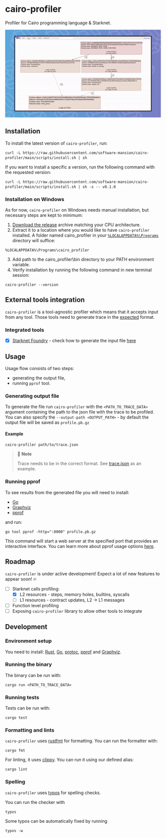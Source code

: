 # cairo-profiler

Profiler for Cairo programming language &amp; Starknet.

![Example output](.github/images/demo.gif)

## Installation

To install the latest version of `cairo-profiler`, run:

```shell
curl -L https://raw.githubusercontent.com/software-mansion/cairo-profiler/main/scripts/install.sh | sh
```

If you want to install a specific a version, run the following command with the requested version:

```shell
curl -L https://raw.githubusercontent.com/software-mansion/cairo-profiler/main/scripts/install.sh | sh -s -- v0.1.0
```

### Installation on Windows

As for now, `cairo-profiler` on Windows needs manual installation, but necessary steps are kept to minimum:

1. [Download the release](https://github.com/software-mansion/cairo-profiler/releases) archive matching your CPU architecture.
2. Extract it to a location where you would like to have `cairo-profiler` installed. A folder named cairo_profiler in your [`%LOCALAPPDATA%\Programs`](https://learn.microsoft.com/en-us/windows/win32/shell/knownfolderid?redirectedfrom=MSDN#FOLDERID_UserProgramFiles) directory will suffice:
```batch
%LOCALAPPDATA%\Programs\cairo_profiler
```
3. Add path to the cairo_profiler\bin directory to your PATH environment variable.
4. Verify installation by running the following command in new terminal session:
```shell
cairo-profiler --version
```

## External tools integration

`cairo-profiler` is a tool-agnostic profiler which means that it accepts input from any tool. Those tools need to generate
trace in the [expected](https://github.com/software-mansion/cairo-profiler/blob/main/src/trace_data.rs) format.

### Integrated tools

- [x] [Starknet Foundry](https://github.com/foundry-rs/starknet-foundry) - check how to generate the input file [here](https://foundry-rs.github.io/starknet-foundry/testing/profiling.html)

## Usage

Usage flow consists of two steps:

- generating the output file,
- running `pprof` tool.

### Generating output file

To generate the file run `cairo-profiler` with the `<PATH_TO_TRACE_DATA>` argument containing
the path to the json file with the trace to be profiled. You can also specify the `--output-path <OUTPUT_PATH>` -
by default the output file will be saved as `profile.pb.gz`

#### Example

```shell
cairo-profiler path/to/trace.json
```

> 📝 **Note**
>
> Trace needs to be in the correct format. See [trace.json](./tests/data/trace.json) as an example.

### Running pprof

To see results from the generated file you will need to install:

- [Go](https://go.dev/doc/install)
- [Graphviz](https://www.graphviz.org/download/)
- [pprof](https://github.com/google/pprof?tab=readme-ov-file#building-pprof)

and run:

```shell
go tool pprof -http=":8000" profile.pb.gz
```

This command will start a web server at the specified port that provides an interactive interface.
You can learn more about pprof usage options [here](https://github.com/google/pprof?tab=readme-ov-file#basic-usage).

## Roadmap

`cairo-profiler` is under active development! Expect a lot of new features to appear soon! 🔥

- [ ] Starknet calls profiling:
  - [x] L2 resources - steps, memory holes, builtins, syscalls 
  - [ ] L1 resources - contract updates, L2 -> L1 messages
- [ ] Function level profiling
- [ ] Exposing `cairo-profiler` library to allow other tools to integrate

## Development

### Environment setup
You need to install: [Rust](https://www.rust-lang.org/tools/install), [Go](https://go.dev/doc/install), 
[protoc](https://grpc.io/docs/protoc-installation), [pprof](https://github.com/google/pprof?tab=readme-ov-file#building-pprof) and [Graphviz](https://graphviz.org/download). 

### Running the binary

The binary can be run with:

```shell
cargo run <PATH_TO_TRACE_DATA>
```

### Running tests

Tests can be run with:

```shell
cargo test
```

### Formatting and lints

`cairo-profiler` uses [rustfmt](https://github.com/rust-lang/rustfmt) for formatting. You can run the formatter with:

```shell
cargo fmt
```

For linting, it uses [clippy](https://github.com/rust-lang/rust-clippy). You can run it using our defined alias:

```shell
cargo lint
```

### Spelling

`cairo-profiler` uses [typos](https://github.com/marketplace/actions/typos-action) for spelling checks.

You can run the checker with

```shell
typos
```

Some typos can be automatically fixed by running

```shell
typos -w
```
